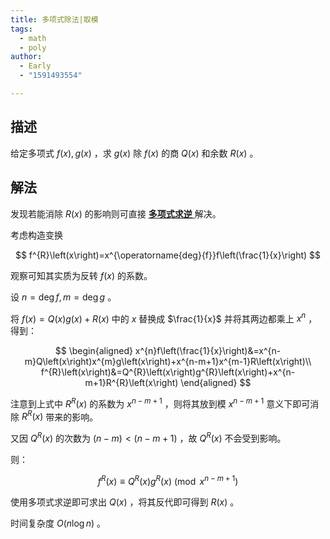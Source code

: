 ```yaml
---
title: 多项式除法|取模
tags:
  - math
  - poly
author:
  - Early
  - "1591493554"

---
```


## 描述

给定多项式 $f\left(x\right),g\left(x\right)$ ，求 $g\left(x\right)$ 除 $f\left(x\right)$ 的商 $Q\left(x\right)$ 和余数 $R\left(x\right)$ 。

## 解法

发现若能消除 $R\left(x\right)$ 的影响则可直接 [ **多项式求逆** ](../inv) 解决。

考虑构造变换

$$
f^{R}\left(x\right)=x^{\operatorname{deg}{f}}f\left(\frac{1}{x}\right)
$$

观察可知其实质为反转 $f\left(x\right)$ 的系数。

设 $n=\operatorname{deg}{f},m=\operatorname{deg}{g}$ 。

将 $f\left(x\right)=Q\left(x\right)g\left(x\right)+R\left(x\right)$ 中的 $x$ 替换成 $\frac{1}{x}$ 并将其两边都乘上 $x^{n}$ ，得到：

$$
\begin{aligned}
    x^{n}f\left(\frac{1}{x}\right)&=x^{n-m}Q\left(x\right)x^{m}g\left(x\right)+x^{n-m+1}x^{m-1}R\left(x\right)\\
    f^{R}\left(x\right)&=Q^{R}\left(x\right)g^{R}\left(x\right)+x^{n-m+1}R^{R}\left(x\right)
\end{aligned}
$$

注意到上式中 $R^{R}\left(x\right)$ 的系数为 $x^{n-m+1}$ ，则将其放到模 $x^{n-m+1}$ 意义下即可消除 $R^{R}\left(x\right)$ 带来的影响。

又因 $Q^{R}\left(x\right)$ 的次数为 $\left(n-m\right)<\left(n-m+1\right)$ ，故 $Q^{R}\left(x\right)$ 不会受到影响。

则：

$$
f^{R}\left(x\right)\equiv Q^{R}\left(x\right)g^{R}\left(x\right)\pmod{x^{n-m+1}}
$$

使用多项式求逆即可求出 $Q\left(x\right)$ ，将其反代即可得到 $R\left(x\right)$ 。

时间复杂度 $O\left(n\log{n}\right)$ 。
